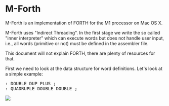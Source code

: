 # M-Forth

M-Forth is an implementation of FORTH for the M1 processor on Mac OS X.

M-Forth uses "Indirect Threading".  In the first stage we write the so called
"inner interpreter" which can execute words but does not handle user input,
i.e., all words (primitive or not) must be defined in the assembler file.

This document will not explain FORTH, there are plenty of resources for that.

First we need to look at the data structure for word definitions.
Let's look at a simple example:
<pre>
: DOUBLE DUP PLUS ;
: QUADRUPLE DOUBLE DOUBLE ;
</pre>

<img src="http://beta.rad.pub/ftp/m1.png">


